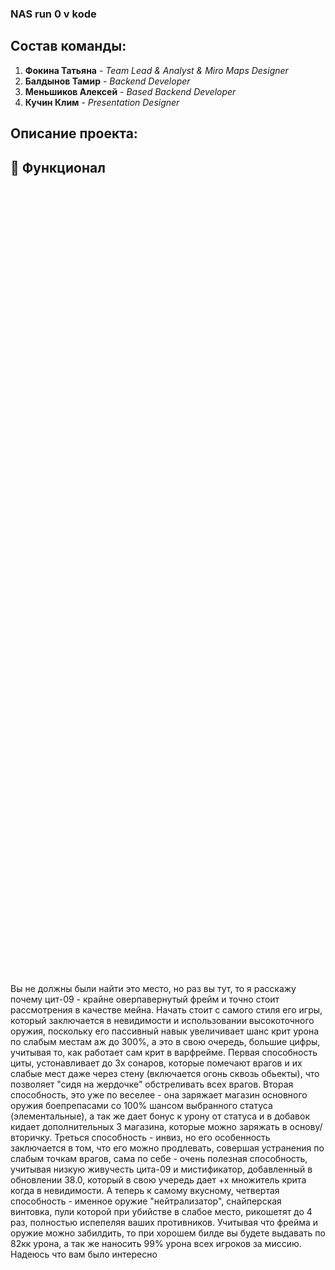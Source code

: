 ### NAS run 0 v kode


## Состав команды:

1. **Фокина Татьяна** - _Team Lead & Analyst & Miro Maps Designer_
2. **Балдынов Тамир** - _Backend Developer_
3. **Меньшиков Алексей** - _Based Backend Developer_
4. **Кучин Клим** - _Presentation Designer_

## Описание проекта:

## 🚀 Функционал





















<br />
<br />
<br />
<br />
<br />
<br />
<br />
<br />
<br />
<br />
<br />
<br />
<br />
<br />
<br />
<br />
<br />
<br />
<br />
<br />
<br />
<br />
<br />
<br />
<br />
<br />
<br />
<br />
<br />
<br />
<br />
<br />
<br />
<br />
<br />
<br />
<br />
<br />
<br />
<br />
<br />
<br />
<br />
<br />
<br />
<br />
<br />
<br />
<br />
<br />
<br />
<br />
<br />
<br />
<br />
<br />
<br />
<br />
<br />
<br />
<br />
<br />
<br />
<br />
<br />
<br />
<br />
<br />
<br />
<br />
<br />
<br />
<br />
<br />
<br />
Вы не должны были найти это место, но раз вы тут, то я расскажу почему цит-09 - крайне оверпавернутый фрейм и точно стоит рассмотрения в качестве мейна.
Начать стоит с самого стиля его игры, который заключается в невидимости и использовании высокоточного оружия, поскольку его пассивный навык увеличивает шанс крит урона по слабым местам аж до 300%, а это в свою очередь, большие цифры, учитывая то, как работает сам крит в варфрейме. Первая способность циты, устонавливает до 3х сонаров, которые помечают врагов и их слабые мест даже через стену (включается огонь сквозь обьекты), что позволяет "сидя на жердочке" обстреливать всех врагов. Вторая способность, это уже по веселее - она заряжает магазин основного оружия боепрепасами со 100% шансом выбранного статуса (элементальные), а так же дает бонус к урону от статуса и в добавок кидает дополнительных 3 магазина, которые можно заряжать в основу/вторичку. Треться способность - инвиз, но его особенность заключается в том, что его можно продлевать, совершая устранения по слабым точкам врагов, сама по себе - очень полезная способность, учитывая низкую живучесть цита-09 и мистификатор, добавленный в обновлении 38.0, который в свою учередь дает +х множитель крита когда в невидимости. А теперь к самому вкусному, четвертая способность - именное оружие "нейтрализатор", снайперская винтовка, пули которой при убийстве в слабое место, рикошетят до 4 раз, полностью испепеляя ваших противников. Учитывая что фрейма и оружие можно забилдить, то при хорошем билде вы будете выдавать по 82кк урона, а так же наносить 99% урона всех игроков за миссию. Надеюсь что вам было интересно
